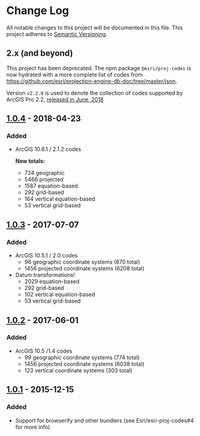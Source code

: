 # Change Log
All notable changes to this project will be documented in this file.
This project adheres to [Semantic Versioning](http://semver.org/).

## 2.x (and beyond)

This project has been deprecated. The npm package `@esri/proj-codes` is now hydrated with a more complete list of codes from https://github.com/esri/projection-engine-db-doc/tree/master/json.

Version `v2.2.0` is used to denote the collection of codes supported by ArcGIS Pro 2.2, [released in June, 2018](https://www.esri.com/arcgis-blog/products/arcgis-pro/uncategorized/arcgis-pro-2-2-now-available/)

## [1.0.4] - 2018-04-23

### Added

* ArcGIS 10.6.1 / 2.1.2 codes
  
  **New totals:**
  * 734 geographic
  * 5466 projected
  * 1587 equation-based
  * 292 grid-based
  * 164 vertical equation-based
  * 53 vertical grid-based

## [1.0.3] - 2017-07-07

### Added

* ArcGIS 10.5.1 / 2.0 codes
  * 96 geographic coordinate systems (870 total)
  * 1456 projected coordinate systems (6208 total)
* Datum transformations!
  * 2029 equation-based
  * 292 grid-based
  * 102 vertical equation-based
  * 53 vertical grid-based

## [1.0.2] - 2017-06-01

### Added

* ArcGIS 10.5 /1.4 codes
  * 99 geographic coordinate systems (774 total)
  * 1456 projected coordinate systems (6038 total)
  * 123 vertical coordinate systems (303 total)

## [1.0.1] - 2015-12-15

### Added

* Support for browserify and other bundlers (see Esri/esri-proj-codes#4 for more info)

[1.0.4]: https://github.com/Esri/esri-proj-codes/compare/v1.0.3...v1.0.4
[1.0.3]: https://github.com/Esri/esri-proj-codes/compare/v1.0.2...v1.0.3
[1.0.2]: https://github.com/Esri/esri-proj-codes/compare/v1.0.1...v1.0.2
[1.0.1]: https://github.com/Esri/esri-proj-codes/compare/v1.0.0...v1.0.1
